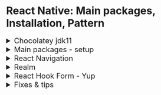 <h1>React Native: Main packages, Installation, Pattern</h1>

<details>
<summary style='font-size: 20px'>Chocolatey jdk11</summary>

Setup

```js
// -https://chocolatey.org/install

// In powershell:
// Set-ExecutionPolicy Bypass -Scope Process -Force; [System.Net.ServicePointManager]::SecurityProtocol = [System.Net.ServicePointManager]::SecurityProtocol -bor 3072; iex ((New-Object System.Net.WebClient).DownloadString('https://community.chocolatey.org/install.ps1'))

// choco install -y nodejs-lts openjdk11

// -Configure the ANDROID_HOME environment variable
// -Test in powershell:
// Get-ChildItem -Path Env:\

// -Connect usb
// -Give developpers options and set Files share mode
// adb devices

// npx react-native init budgetApp --template react-native-template-typescript
// npx react-native run-android
```

</details>

<details>
<summary style='font-size: 20px'>Main packages - setup</summary>

<div style='margin-left: 2rem'>

<details>
<summary>Vector Icons</summary>

```js
// import Ionicons from 'react-native-vector-icons/Ionicons';
<Ionicons name={"home-sharp"} color={"black"} size={18} style={styles.icon} />
```

android/app/build.gradle

```js
project.ext.vectoricons = [
    iconFontNames: [ 'Ionicons.ttf', 'AntDesign.ttf' ] // Name of the font files you want to copy
]

apply from: "../../node_modules/react-native-vector-icons/fonts.gradle"
```

</details>

<details>
<summary>React Native Chart Kit</summary>

```js
// npm i react-native-chart-kit
// npm install --save react-native-svg
```

</details>

<details>
<summary>Reanimated carousel</summary>

```js
// npm i react-native-reanimated-carousel
// npm i react-native-reanimated
// npx react-native start --reset-cache
// npx react-native run-android
```

</details>

<details>
<summary>Linear Gradient</summary>

```js
// expo install expo-linear-gradient

<LinearGradient
    style={styles.overlay}
    // where the gradient starts and ends
    start={{ x: 0.05, y: 0 }}
    end={{ x: 0.7, y: 0 }}
    //    set the array of colors of the gradient
    colors={[colors.black, "transparent"]}
    // where each colors start
    locations={[0, 1]}
/>
```

</details>

</div>

</details>

<details>
<summary style='font-size: 20px'>React Navigation</summary>
<div style='margin-left: 2rem'>

React navigation - Setup

```js
// npm install @react-navigation/native
// expo install react-native-screens react-native-safe-area-context

// Optionnal but required for tabs
// npm install --save react-native-vector-icons
```

Native stack

```js
// npm i @react-navigation/native-stack
```

<details>
<summary>Tabs</summary>
Bottom-tabs

```js
// npm install @react-navigation/bottom-tabs
// npm install --save react-native-vector-icons
```

Material Bottom-tabs

```js
// npm install @react-navigation/material-bottom-tabs
```

Material Top-tabs

```js
// npm install @react-navigation/material-top-tabs react-native-tab-view
// npm install react-native-pager-view ??
```

</details>

<details>
<summary>Drawer</summary>

```js
// npm install @react-navigation/native @react-navigation/native-stack react-native-screens react-native-safe-area-context
// npm install @react-navigation/drawer
// expo install react-native-gesture-handler react-native-reanimated

//  - At the top of the app: App.js =>
// import "react-native-gesture-handler";

// expo start --clear
```

babel.config.js

```js
// module.exports = function(api) {
//   api.cache(true);
//   return {
//     presets: ['babel-preset-expo'],
//     plugins: ['react-native-reanimated/plugin'],
//   };
// };
```

</details>

</details>

</div>

</details>

<details>
<summary style='font-size: 20px'>Realm</summary>

<div style='margin-left: 2rem'>

Setup

```js
// npm install realm
// npm i @realm/react

// Create MongoDB account and new cluster

//  npm i -g mongodb-realm-cli // Optionnal?
// Cluster config
// https://www.youtube.com/watch?v=lqo0Yf7lnyg&t=130s
```

</div>

</details>

<details>
<summary style='font-size: 20px'>React Hook Form - Yup</summary>
<div style='margin-left: 2rem'>

```js
// npm install react-hook-form
```

```js
// npm i yup
// npm i @hookform/resolvers
```

</div>

</details>

<details>
<summary style='font-size: 20px'>Fixes & tips</summary>
<div style='margin-left: 2rem'>

<details>
<summary>Android keyboard fix</summary>

app.json

```json
{
    "expo": {
        "android": {
            "softwareKeyboardLayoutMode": "pan"
        }
    }
}
```

</details>

<details>
<summary>Input keyboard type</summary>

```js
//   <TextInput
//   keyboardType={type === "email" ? "email-address" : "default"}
```

```js
// default
// number-pad
// decimal-pad
// numeric
// email-address
// phone-pad
// url
```

iOs only

```js
// ascii-capable
// numbers-and-punctuation
// name-phone-pad
// twitter
// web-search
```

</details>

</div>

</details>
